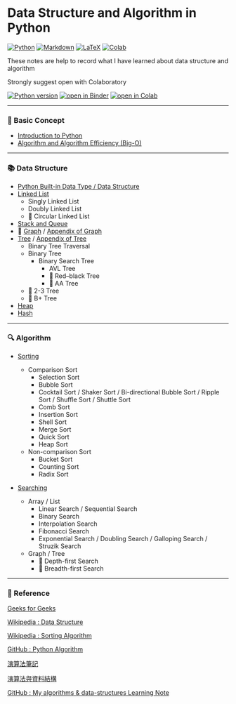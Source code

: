 # Data Structure and Algorithm in Python

[![Python](https://img.shields.io/badge/python-3670A0?style=for-the-badge&logo=python&logoColor=ffdd54)](https://docs.python.org/3/)
[![Markdown](https://img.shields.io/badge/markdown-%23000000.svg?style=for-the-badge&logo=markdown&logoColor=white)](https://docs.github.com/en/get-started/writing-on-github/getting-started-with-writing-and-formatting-on-github/basic-writing-and-formatting-syntax)
[![LaTeX](https://img.shields.io/badge/latex-%23008080.svg?style=for-the-badge&logo=latex&logoColor=white)](https://www.latex-project.org/help/documentation/)
[![Colab](https://img.shields.io/badge/Colab-F9AB00?style=for-the-badge&logo=googlecolab&color=525252)](https://colab.research.google.com/)

These notes are help to record what I have learned about data structure and algorithm

Strongly suggest open with Colaboratory

[![Python version](https://camo.githubusercontent.com/44da37f0f02bf104f0650fa5f2c754ed3f6166066c9210f31bacb9e63d60736e/68747470733a2f2f696d672e736869656c64732e696f2f707970692f707976657273696f6e732f70796261646765732e737667)](https://www.python.org/)
[![open in Binder](https://mybinder.org/badge_logo.svg)](https://mybinder.org/v2/gh/tc11echo/data-structure-and-algorithm-in-python/HEAD)
[![open in Colab](https://colab.research.google.com/assets/colab-badge.svg)](https://colab.research.google.com/github/tc11echo/data-structure-and-algorithm-in-python)

---

### :beginner: Basic Concept

* [Introduction to Python](/basic_concept/intro_python.ipynb)
* [Algorithm and Algorithm Efficiency (Big-O)](/basic_concept/algorithm_and_algorithm_efficiency.ipynb)

---

### :books: Data Structure
* [Python Built-in Data Type / Data Structure](/data_structure/python_built_in_data_structure_and_operator.ipynb)
* [Linked List](/data_structure/linked_list.ipynb)
    * Singly Linked List
    * Doubly Linked List
    * :construction: Circular Linked List
* [Stack and Queue](/data_structure/stack_and_queue.ipynb)
* :construction: [Graph](/data_structure/graph.ipynb) / [Appendix of Graph](/data_structure/graph_note.md)
* [Tree](/data_structure/tree.ipynb) / [Appendix of Tree](/data_structure/tree_note.md)
    * Binary Tree Traversal
    * Binary Tree
        * Binary Search Tree
            * AVL Tree
            * :construction: Red–black Tree
            * :construction: AA Tree
    * :construction: 2-3 Tree
    * :construction: B+ Tree
* [Heap](/data_structure/heap.ipynb)
* [Hash](/data_structure/hash.ipynb)

---

### :mag: Algorithm

* [Sorting](/algorithm/sorting.ipynb)
    * Comparison Sort
        * Selection Sort
        * Bubble Sort
        * Cocktail Sort / Shaker Sort / Bi-directional Bubble Sort / Ripple Sort / Shuffle Sort / Shuttle Sort
        * Comb Sort
        * Insertion Sort
        * Shell Sort
        * Merge Sort
        * Quick Sort
        * Heap Sort
    * Non-comparison Sort
        * Bucket Sort
        * Counting Sort
        * Radix Sort

* [Searching](/algorithm/searching.ipynb)
    * Array / List
        * Linear Search / Sequential Search
        * Binary Search
        * Interpolation Search
        * Fibonacci Search
        * Exponential Search / Doubling Search / Galloping Search / Struzik Search
    * Graph / Tree
        * :construction: Depth-first Search
        * :construction: Breadth-first Search

---

### :memo: Reference

[Geeks for Geeks](https://www.geeksforgeeks.org/)

[Wikipedia : Data Structure](https://en.wikipedia.org/wiki/Data_structure)

[Wikipedia : Sorting Algorithm](https://en.wikipedia.org/wiki/Sorting_algorithm)

[GitHub : Python Algorithm](https://github.com/TheAlgorithms/Python)

[演算法筆記](https://web.ntnu.edu.tw/~algo/)

[演算法與資料結構](http://alrightchiu.github.io/SecondRound/mu-lu-yan-suan-fa-yu-zi-liao-jie-gou.html)

[GitHub : My algorithms & data-structures Learning Note](https://github.com/aaron1aaron2/SCU-class_DSA-2019)
